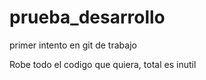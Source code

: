 # prueba_desarrollo
primer intento en git de trabajo


Robe todo el codigo que quiera, total es inutil
